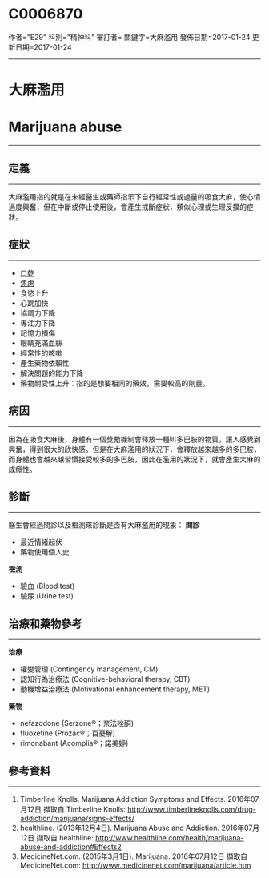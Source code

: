 # C0006870
作者="E29"
科別="精神科"
審訂者=
關鍵字=大麻濫用
發佈日期=2017-01-24
更新日期=2017-01-24

----------
# 大麻濫用
# Marijuana abuse
----------
## 定義
----------

大麻濫用指的就是在未經醫生或藥師指示下自行經常性或過量的吸食大麻，使心情過度興奮，但在中斷或停止使用後，會產生戒斷症狀，類似心理或生理反撲的症狀。

## 症狀
----------
- [口乾](C0043352)
- [焦慮](C0003467)
- 食慾上升
- 心跳加快
- 協調力下降
- 專注力下降
- 記憶力損傷
- 眼睛充滿血絲
- 經常性的咳嗽
- 產生藥物依賴性
- 解決問題的能力下降
- 藥物耐受性上升：指的是想要相同的藥效，需要較高的劑量。
## 病因
----------

因為在吸食大麻後，身體有一個獎勵機制會釋放一種叫多巴胺的物質，讓人感覺到興奮，得到很大的欣快感。但是在大麻濫用的狀況下，會釋放越來越多的多巴胺，而身體也會越來越習慣接受較多的多巴胺，因此在濫用的狀況下，就會產生大麻的成癮性。

## 診斷
----------

醫生會經過問診以及檢測來診斷是否有大麻濫用的現象：
**問診**

- 最近情緒起伏
- 藥物使用個人史

**檢測**

- 驗血 (Blood test)
- 驗尿 (Urine test)
## 治療和藥物參考
----------

**治療**

- 權變管理 (Contingency management, CM)
- 認知行為治療法 (Cognitive-behavioral therapy, CBT)
- 動機增益治療法 (Motivational enhancement therapy, MET)

**藥物**

- nefazodone (Serzone®；奈法唑酮)
- fluoxetine (Prozac®；百憂解)
- rimonabant (Acomplia®；諾美婷)
## 參考資料
----------
1. Timberline Knolls. Marijuana Addiction Symptoms and Effects. 2016年07月12日 擷取自 Timberline Knolls:
  http://www.timberlineknolls.com/drug-addiction/marijuana/signs-effects/
2. healthline. (2013年12月4日). Marijuana Abuse and Addiction. 2016年07月12日 擷取自 healthline:
  http://www.healthline.com/health/marijuana-abuse-and-addiction#Effects2
3. MedicineNet.com. (2015年3月1日). Marijuana. 2016年07月12日 擷取自 MedicineNet.com:
  http://www.medicinenet.com/marijuana/article.htm

